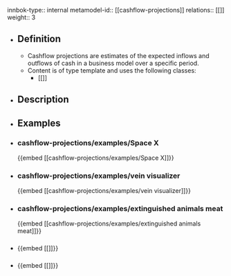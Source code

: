 innbok-type:: internal
metamodel-id:: [[cashflow-projections]]
relations:: [[]]
weight:: 3

- ## Definition
  - Cashflow projections are estimates of the expected inflows and outflows of cash in a business model over a specific period.
  - Content is of type template and uses the following classes:
    - [[]]
- ## Description
- ## Examples
- ### cashflow-projections/examples/Space X
  {{embed [[cashflow-projections/examples/Space X]]}}
- ### cashflow-projections/examples/vein visualizer
  {{embed [[cashflow-projections/examples/vein visualizer]]}}
- ### cashflow-projections/examples/extinguished animals meat
  {{embed [[cashflow-projections/examples/extinguished animals meat]]}}
- ### 
  {{embed [[]]}}
- ### 
  {{embed [[]]}}


